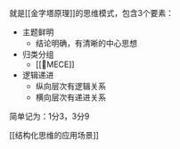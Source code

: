 就是[[金字塔原理]]的思维模式，包含3个要素：
- 主题鲜明
	- 结论明确，有清晰的中心思想
- 归类分组
	- [[🔡MECE]]
- 逻辑递进
	- 纵向层次有逻辑关系
	- 横向层次有递进关系

简单记为：1分3，3分9

[[结构化思维的应用场景]]
